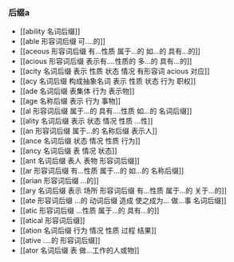### 后缀a
- [[ability 名词后缀]]
- [[able  形容词后缀 可....的]]
- [[aceous 形容词后缀 有...性质 属于...的 如...的 具有...的]]
- [[acious 形容词后缀 表示有....性质的  多...的 具有...的]]
- [[acity  名词后缀 表示 性质 状态 情况 有形容词 acious 对应]]
- [[acy 名词后缀 构成抽象名词 表示 性质 状态 行为 职权]]
- [[ade 名词后缀 表集体 行为 表示物]]
- [[age 名称后缀 表示 行为 事物]]
- [[al 形容词后缀   属于...的  具有....性质  如...的   名词后缀]]
- [[ality 名词后缀 表示 状态 情况 性质 ...性]]
- [[an 形容词后缀  属于...的    名称后缀  表示人]]
- [[ance 名词后缀  状态 情况 性质 行为]]
- [[ancy 名词后缀 表 情况 状态]]
- [[ant 名词后缀 表人 表物 形容词后缀]]
- [[ar 形容词后缀 有...性质 属于...的 如...的 名称后缀]]
- [[arian 形容词后缀  ...的]]
- [[ary 名词后缀 表示 场所  形容词后缀 有...性质 属于...的 关于...的]]
- [[ate 形容词后缀  ...的 动词后缀 造成 使之成为... 做...事 名词后缀]]
- [[atic 形容词后缀  ...性质  属于...的 具有...的]]
- [[atical 形容词后缀]]
- [[ation 名词后缀  行为 情况 性质 过程 结果]]
- [[ative ....的 形容词后缀]]
- [[ator 名词后缀 表 做...工作的人或物]]